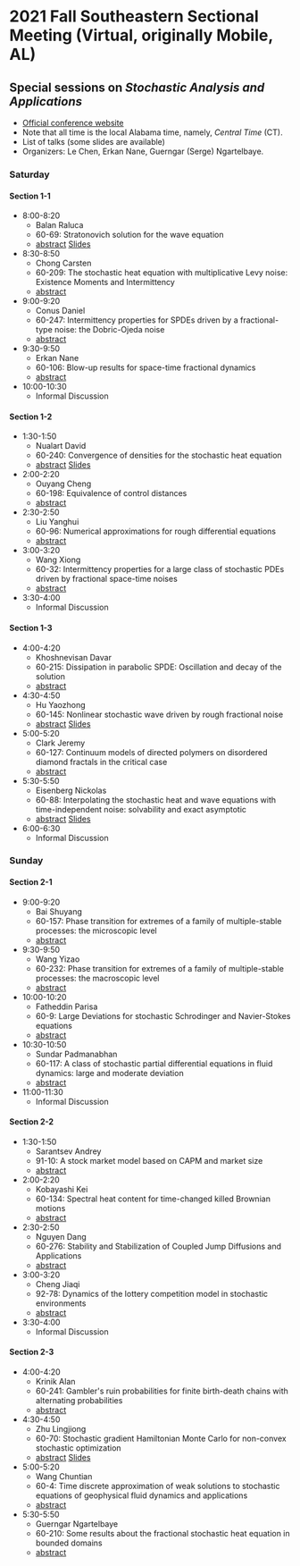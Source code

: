 # 2021 Fall Southeastern Sectional Meeting (Virtual, originally Mobile, AL)
## Special sessions on _Stochastic Analysis and Applications_

* [Official conference website](https://www.ams.org/meetings/sectional/2283_program.html)
* Note that all time is the local Alabama time, namely, *Central Time* (CT).
* List of talks (some slides are available)
* Organizers: Le Chen, Erkan Nane, Guerngar (Serge) Ngartelbaye.

### Saturday
#### Section 1-1
* 8:00-8:20
  *  Balan  Raluca
  *  60-69:  Stratonovich solution for the wave equation
  * [abstract](http://www.ams.org/amsmtgs/2289_abstracts/1173-60-69.pdf) [Slides](Slides/Balan_Raluca.pdf)
* 8:30-8:50
  *  Chong  Carsten
  *  60-209:  The stochastic heat equation with multiplicative Levy noise: Existence Moments and Intermittency
  * [abstract](http://www.ams.org/amsmtgs/2289_abstracts/1173-60-209.pdf)
* 9:00-9:20
  *  Conus  Daniel
  *  60-247:  Intermittency properties for SPDEs driven by a fractional-type noise: the Dobric-Ojeda noise
  * [abstract](http://www.ams.org/amsmtgs/2289_abstracts/1173-60-247.pdf)
* 9:30-9:50
  *  Erkan  Nane
  *  60-106:  Blow-up results for space-time fractional dynamics
  * [abstract](http://www.ams.org/amsmtgs/2289_abstracts/1173-60-106.pdf)
* 10:00-10:30
  *  Informal Discussion
#### Section 1-2
* 1:30-1:50
  *  Nualart  David
  *  60-240:  Convergence of densities for the stochastic heat equation
  * [abstract](http://www.ams.org/amsmtgs/2289_abstracts/1173-60-240.pdf) [Slides](Slides/Nualart_David.pdf)
* 2:00-2:20
  *  Ouyang  Cheng
  *  60-198:  Equivalence of control distances
  * [abstract](http://www.ams.org/amsmtgs/2289_abstracts/1173-60-198.pdf)
* 2:30-2:50
  *  Liu  Yanghui
  *  60-96:  Numerical approximations for rough differential equations
  * [abstract](http://www.ams.org/amsmtgs/2289_abstracts/1173-60-96.pdf)
* 3:00-3:20
  *  Wang  Xiong
  *  60-32:  Intermittency properties for a large class of stochastic PDEs driven by fractional space-time noises
  * [abstract](http://www.ams.org/amsmtgs/2289_abstracts/1173-60-32.pdf)
* 3:30-4:00
  *  Informal Discussion
#### Section 1-3
* 4:00-4:20
  *  Khoshnevisan  Davar
  *  60-215:  Dissipation in parabolic SPDE: Oscillation and decay of the solution
  * [abstract](http://www.ams.org/amsmtgs/2289_abstracts/1173-60-215.pdf)
* 4:30-4:50
  *  Hu  Yaozhong
  *  60-145:  Nonlinear stochastic wave driven by rough fractional noise
  * [abstract](http://www.ams.org/amsmtgs/2289_abstracts/1173-60-145.pdf) [Slides](Slides/Hu_Yaozhong.pdf)
* 5:00-5:20
  *  Clark  Jeremy
  *  60-127:  Continuum models of directed polymers on disordered diamond fractals in the critical case
  * [abstract](http://www.ams.org/amsmtgs/2289_abstracts/1173-60-127.pdf)
* 5:30-5:50
  *  Eisenberg  Nickolas
  *  60-88:  Interpolating the stochastic heat and wave equations with time-independent noise: solvability and exact asymptotic
  * [abstract](http://www.ams.org/amsmtgs/2289_abstracts/1173-60-88.pdf) [Slides](Slides/Eisenberg_Nicholas.pdf)
* 6:00-6:30
  *  Informal Discussion


### Sunday
#### Section 2-1
* 9:00-9:20
  *  Bai  Shuyang
  *  60-157:  Phase transition for extremes of a family of multiple-stable processes: the microscopic level
  * [abstract](http://www.ams.org/amsmtgs/2289_abstracts/1173-60-157.pdf)
* 9:30-9:50
  *  Wang  Yizao
  *  60-232:  Phase transition for extremes of a family of multiple-stable processes: the macroscopic level
  * [abstract](http://www.ams.org/amsmtgs/2289_abstracts/1173-60-232.pdf)
* 10:00-10:20
  *  Fatheddin  Parisa
  *  60-9:  Large Deviations for stochastic Schrodinger and Navier-Stokes equations
  * [abstract](http://www.ams.org/amsmtgs/2289_abstracts/1173-60-9.pdf)
* 10:30-10:50
  *  Sundar  Padmanabhan
  *  60-117:  A class of stochastic partial differential equations in fluid dynamics: large and moderate deviation
  * [abstract](http://www.ams.org/amsmtgs/2289_abstracts/1173-60-117.pdf)
* 11:00-11:30
  *  Informal Discussion

#### Section 2-2
* 1:30-1:50
  *  Sarantsev  Andrey
  *  91-10:  A stock market model based on CAPM and market size
  * [abstract](http://www.ams.org/amsmtgs/2289_abstracts/1173-91-10.pdf)
* 2:00-2:20
  *  Kobayashi  Kei
  *  60-134:  Spectral heat content for time-changed killed Brownian motions
  * [abstract](http://www.ams.org/amsmtgs/2289_abstracts/1173-60-134.pdf)
* 2:30-2:50
  *  Nguyen  Dang
  *  60-276:  Stability and Stabilization of Coupled Jump Diffusions and Applications
  * [abstract](http://www.ams.org/amsmtgs/2289_abstracts/1173-60-276.pdf)
* 3:00-3:20
  *  Cheng  Jiaqi
  *  92-78:  Dynamics of the lottery competition model in stochastic environments
  * [abstract](http://www.ams.org/amsmtgs/2289_abstracts/1173-92-78.pdf)
* 3:30-4:00
  *  Informal Discussion
#### Section 2-3
* 4:00-4:20
  *  Krinik  Alan
  *  60-241:  Gambler's ruin probabilities for finite birth-death chains with alternating probabilities
  * [abstract](http://www.ams.org/amsmtgs/2289_abstracts/1173-60-241.pdf)
* 4:30-4:50
  *  Zhu  Lingjiong
  *  60-70:  Stochastic gradient Hamiltonian Monte Carlo for non-convex stochastic optimization
  * [abstract](http://www.ams.org/amsmtgs/2289_abstracts/1173-60-70.pdf) [Slides](Slides/Zhu_Lingjiong.pdf)
* 5:00-5:20
  *  Wang  Chuntian
  *  60-4:  Time discrete approximation of weak solutions to stochastic equations of geophysical fluid dynamics and applications
  * [abstract](http://www.ams.org/amsmtgs/2289_abstracts/1173-60-4.pdf)
* 5:30-5:50
  *  Guerngar  Ngartelbaye
  *  60-210:  Some results about the fractional stochastic heat equation in bounded domains
  * [abstract](http://www.ams.org/amsmtgs/2289_abstracts/1173-60-210.pdf)
